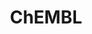 ---
layout: default
bigquery: https://console.cloud.google.com/bigquery?p=patents-public-data&d=ebi_chembl&page=dataset
citation: '"The ChEMBL database in 2017." Anna Gaulton, Anne Hersey, Michał Nowotka,
  A Patrícia Bento, Jon Chambers, David Mendez, Prudence Mutowo, Francis Atkinson,
  Louisa J Bellis, Elena Cibrián-Uhalte, Mark Davies, Nathan Dedman, Anneli Karlsson,
  María Paula Magariños, John P Overington, George Papadatos, Ines Smit, Andrew R
  Leach Nucleic acids Research (2017) 45 (Database Issue), D945-D954'
contributors: European Bioinformatics Institute
cost: None
description: ChEMBL Data is a manually curated database of small molecules used in
  drug discovery, including information about existing patented drugs.
documentation: 'schema: https://www.ebi.ac.uk/chembl/db_schema


  '
last_edit: 04/08/2022, 05:50:06
location: https://console.cloud.google.com/marketplace/product/google_patents_public_datasets/chembl
maintained_by: EMBL-EBI, an outstation of European Molecular Biology Laboratory
related_publications: '

  ChEMBL: towards direct deposition of bioassay data.


  Mendez D, Gaulton A, Bento AP, Chambers J, De Veij M, Félix E, Magariños MP, Mosquera
  JF, Mutowo P, Nowotka M, Gordillo-Marañón M, Hunter F, Junco L, Mugumbate G, Rodriguez-Lopez
  M, Atkinson F, Bosc N, Radoux CJ, Segura-Cabrera A, Hersey A, Leach AR.


  — Nucleic Acids Res. 2019; 47(D1):D930-D940. doi: 10.1093/nar/gky1075

  '
schema_fields:
- action_type
- relation
- chirality
- src_description
- standard_units
- toid
- stem_class
- atc_code
- downgraded
- assay_desc
- frac_class_id
- l5
- mol_irac_id
- hba
- version
- assay_tax_id
- mc_tax_id
- molecular_species
- pchembl_value
- activity_count
- orig_description
- doi
- compound_name
- sei
- bao_endpoint
- caloha_id
- priority
- accession
- standard_text_value
- confidence_score
- standard_relation
- ddd_id
- therapeutic_flag
- l7
- component_synonym
- year
- lle
- l3
- full_mwt
- assay_type
- assay_class_id
- parent_id
- mecref_id
- nda_type
- entity_id
- efo_term
- confidence
- type
- mc_organism
- src_id
- molfile
- mol_frac_id
- published_type
- as_id
- approval_date
- go_id
- cx_most_apka
- irac_code
- prediction_method
- level4
- species_group_flag
- publication_number
- trade_name
- status
- heavy_atoms
- assay_strain
- potential_duplicate
- company
- met_comment
- protclasssyn_id
- volume
- db_source
- src_assay_id
- alogp
- enzyme_name
- issue
- mol_hrac_id
- mc_target_accession
- normal_range_min
- num_lipinski_ro5_violations
- relationship_desc
- stem
- parent_type
- cell_source_tissue
- comp_class_id
- qed_weighted
- name
- last_page
- ddd_comment
- availability_type
- cell_source_organism
- applicant_full_name
- cpd_str_alert_id
- parameter_type
- src_short_name
- ref_type
- direct_interaction
- pathway_id
- l6
- route
- usan_substem
- db_version
- who_name
- helm_notation
- max_phase_for_ind
- mutation
- domain_name
- parent_go_id
- assay_source
- strength
- bao_id
- ref_url
- dosage_form
- uberon_id
- acd_logp
- level2_description
- mw_freebase
- level2
- patent_no
- mol_atc_id
- creation_date
- pathway_key
- res_stem_id
- sequence_md5sum
- warning_year
- irac_class_id
- annotation
- ddd_admr
- drug_substance_flag
- homologue
- standard_value
- usan_stem
- bto_id
- clo_id
- cx_most_bpka
- description
- oral
- cell_description
- result_flag
- qudt_units
- hba_lipinski
- enzyme_tid
- protein_class_desc
- mesh_id
- domain_type
- active_molregno
- warning_description
- aspect
- pubmed_id
- substrate_record_id
- class_level
- structure_type
- protein_class_id
- withdrawn_class
- assay_tissue
- prodrug
- published_relation
- site_name
- target_type
- indication_class
- metabolite_record_id
- first_in_class
- formulation_id
- tid
- updated_on
- start_position
- psa
- warnref_id
- assay_param_id
- abstract
- product_id
- job_id
- last_active
- canonical_smiles
- predbind_id
- parenteral
- definition
- warning_type
- comp_go_id
- disease_efficacy
- aromatic_rings
- hbd_lipinski
- site_id
- warning_class
- activity_id
- standard_type
- withdrawn_reason
- path
- molregno
- target_desc
- le
- domain_id
- max_phase
- molecule_type
- journal
- log_id
- alert_name
- assay_subcellular_fraction
- biocomp_id
- parent_molregno
- selectivity_comment
- withdrawn_country
- withdrawn_flag
- delist_flag
- assay_organism
- drugind_id
- targcomp_id
- tbl
- cell_source_tax_id
- standard_inchi_key
- doc_type
- l2
- metref_id
- dosed_ingredient
- patent_use_code
- normal_range_max
- num_alerts
- bao_format
- level4_description
- chebi_par_id
- title
- data_validity_comment
- ddd_value
- ddd_units
- compsyn_id
- hbd
- smarts
- mesh_heading
- first_page
- component_id
- cellosaurus_id
- mechanism_comment
- patent_expire_date
- protein_class_synonym
- parameter_value
- assay_cell_type
- relationship_type
- stat
- published_value
- l1
- ingredient
- country
- synonyms
- set_name
- cell_name
- molecular_mechanism
- doc_id
- ap_id
- num_ro5_violations
- level3_description
- molsyn_id
- co_stem_id
- met_id
- tissue_id
- cell_ontology_id
- relationship
- record_id
- smid
- compound_key
- component_type
- source_domain_id
- ass_cls_map_id
- variant_id
- units
- assay_test_type
- sequence
- rgid
- assay_id
- acd_logd
- ad_type
- indref_id
- syn_type
- drug_record_id
- updated_by
- mec_id
- withdrawn_year
- standard_upper_value
- end_position
- idx
- curated_by
- frac_code
- standard_inchi
- prod_pat_id
- related_tid
- warning_id
- site_residues
- submission_date
- published_units
- usan_stem_definition
- text_value
- cell_id
- l8
- subgroup
- actsm_id
- cl_lincs_id
- innovator_company
- mw_monoisotopic
- polymer_flag
- oc_id
- acd_most_bpka
- ref_id
- hrac_class_id
- l4
- isoform
- chembl_id
- mc_target_type
- entity_type
- cx_logp
- upper_value
- comments
- source
- level1
- acd_most_apka
- std_act_id
- alert_set_id
- met_conversion
- compd_id
- pref_name
- previous_company
- domain_description
- targrel_id
- inorganic_flag
- topical
- src_compound_id
- full_molformula
- who_extra
- patent_id
- hrac_code
- value
- rtb
- level1_description
- drug_product_flag
- cidx
- short_name
- usan_year
- first_approval
- alert_id
- warning_country
- major_class
- mechanism_of_action
- level3
- level5
- black_box_warning
- ridx
- cx_logd
- authors
- active_ingredient
- mc_target_name
- label
- bei
- aidx
- sitecomp_id
- research_stem
- class_type
- tid_fixed
- assay_category
- curation_comment
- natural_product
- binding_site_comment
- standard_flag
- uo_units
- tax_id
- ro3_pass
- efo_id
- activity_comment
- usan_stem_id
- target_mapping
- organism
shortname: chembl
tags:
- biotechnology
- health
- chemical
- bioinformatics
- medical
terms_of_use: CC BY-SA 3.0
title: ChEMBL
uuid: e232a192-965c-4ec9-904c-155b6dfe56c5
---
